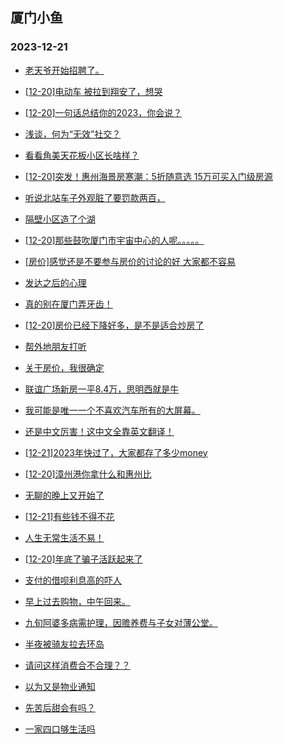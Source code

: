 ## 厦门小鱼 
### 2023-12-21

+ [老天爷开始招聘了。](http://bbs.xmfish.com/read-htm-tid-18123525.html)

+ [[12-20]电动车 被拉到翔安了，想哭](http://bbs.xmfish.com/read-htm-tid-18123524.html)

+ [[12-20]一句话总结你的2023，你会说？](http://bbs.xmfish.com/read-htm-tid-18123471.html)

+ [浅谈，何为“无效”社交？](http://bbs.xmfish.com/read-htm-tid-18123484.html)

+ [看看角美天花板小区长啥样？](http://bbs.xmfish.com/read-htm-tid-18123553.html)

+ [[12-20]突发！惠州海景房寒潮：5折随意选 15万可买入门级房源](http://bbs.xmfish.com/read-htm-tid-18123563.html)

+ [听说北站车子外观脏了要罚款两百，](http://bbs.xmfish.com/read-htm-tid-18123679.html)

+ [隔壁小区造了个湖](http://bbs.xmfish.com/read-htm-tid-18123653.html)

+ [[12-20]那些鼓吹厦门市宇宙中心的人呢。。。。。](http://bbs.xmfish.com/read-htm-tid-18123611.html)

+ [[房价]感觉还是不要参与房价的讨论的好 大家都不容易](http://bbs.xmfish.com/read-htm-tid-18123591.html)

+ [发达之后的心理](http://bbs.xmfish.com/read-htm-tid-18123400.html)

+ [真的别在厦门弄牙齿！](http://bbs.xmfish.com/read-htm-tid-18123680.html)

+ [[12-20]房价已经下降好多，是不是适合炒房了](http://bbs.xmfish.com/read-htm-tid-18123620.html)

+ [帮外地朋友打听](http://bbs.xmfish.com/read-htm-tid-18123554.html)

+ [关于房价，我很确定](http://bbs.xmfish.com/read-htm-tid-18123651.html)

+ [联谊广场新房一平8.4万，思明西就是牛](http://bbs.xmfish.com/read-htm-tid-18123805.html)

+ [我可能是唯一一个不喜欢汽车所有的大屏幕。](http://bbs.xmfish.com/read-htm-tid-18123756.html)

+ [还是中文厉害！这中文全靠英文翻译！](http://bbs.xmfish.com/read-htm-tid-18123721.html)

+ [[12-21]2023年快过了，大家都存了多少money](http://bbs.xmfish.com/read-htm-tid-18124021.html)

+ [[12-20]漳州港你拿什么和惠州比](http://bbs.xmfish.com/read-htm-tid-18123708.html)

+ [无聊的晚上又开始了](http://bbs.xmfish.com/read-htm-tid-18123810.html)

+ [[12-21]有些钱不得不花](http://bbs.xmfish.com/read-htm-tid-18123955.html)

+ [人生无常生活不易！](http://bbs.xmfish.com/read-htm-tid-18123989.html)

+ [[12-20]年底了骗子活跃起来了](http://bbs.xmfish.com/read-htm-tid-18123696.html)

+ [支付的借呗利息高的吓人](http://bbs.xmfish.com/read-htm-tid-18123876.html)

+ [早上过去购物，中午回来。](http://bbs.xmfish.com/read-htm-tid-18123859.html)

+ [九旬阿婆多病需护理，因赡养费与子女对薄公堂。](http://bbs.xmfish.com/read-htm-tid-18123894.html)

+ [半夜被骑友拉去环岛](http://bbs.xmfish.com/read-htm-tid-18123772.html)

+ [请问这样消费合不合理？？](http://bbs.xmfish.com/read-htm-tid-18124121.html)

+ [以为又是物业通知](http://bbs.xmfish.com/read-htm-tid-18123977.html)

+ [先苦后甜会有吗？](http://bbs.xmfish.com/read-htm-tid-18123851.html)

+ [一家四口够生活吗](http://bbs.xmfish.com/read-htm-tid-18124102.html)

